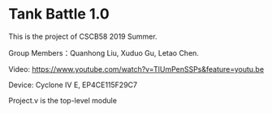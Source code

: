 # Tank Battle 1.0

This is the project of CSCB58 2019 Summer.

Group Members：Quanhong Liu, Xuduo Gu, Letao Chen.

Video: https://www.youtube.com/watch?v=TlUmPenSSPs&feature=youtu.be

Device: Cyclone IV E, EP4CE115F29C7

Project.v is the top-level module
